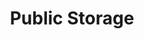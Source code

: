 ---
title: "Public Storage"
url: /glen-burnie/public-storage-east-furnace-branch-road/
shop: storage rental
---